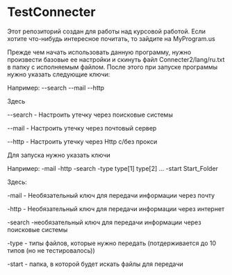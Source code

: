# TestConnecter
Этот репозиторий создан для работы над курсовой работой. Если хотите что-нибудь интересное почитать, то зайдите на MyProgram.us

Прежде чем начать использовать данную программу, нужно произвести базовые ее настройки и скинуть файл Connecter2/lang/ru.txt в папку с исполняемым файлом. После этого при запуске программы нужно указать следующие ключи:

Например: --search --mail --http

Здесь 

--search - Настроить утечку через поисковые системы

--mail - Настроить утечку через почтовый сервер

--http - Настроить утечку через Http с/без прокси


Для запуска нужно указать ключи

Например: -mail -http -search -type type[1] type[2] ... -start Start_Folder

Здесь:

-mail - Необязательный ключ для передачи информации через почту

-http - Необязательный ключ для передачи информации через интернет

-search -необязательный ключ для передачи информации через поисковые системы

-type - типы файлов, которые нужно передать (потдерживается до 10 типов (но не тестировалось))

-start - папка, в которой будет искать файлы для передачи
